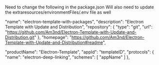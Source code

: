Need to change the following in the package.json
Will also need to update the extraresources/environmentFiles/.env file as well


  "name": "electron-template-with-packages",
  "description": "Electron Template with Update and Distribution",
  "repository": {
    "type": "git",
    "url": "https://github.com/Am3nd/Electron-Template-with-Update-and-Distribution.git"
  },
  "homepage": "https://github.com/Am3nd/Electron-Template-with-Update-and-Distribution#readme",

  "productName": "Electron-Template",
    "appId": "templateID",
    "protocols": {
      "name": "electron-deep-linking",
      "schemes": [
        "appName"
      ]
    },